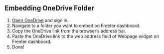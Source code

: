 ## Embedding OneDrive Folder

1. <a href="{{ curItem.homeUrl|e }}" rel="nofollow" target="_blank">Open OneDrive</a> and sign in.
2. Navigate to a folder you want to embed on Freeter dashboard.
3. Copy the OneDrive link from the browser’s address bar.
4. Paste the OneDrive link to the web address field of Webpage widget on Freeter dashboard.
5. Done!
